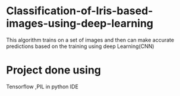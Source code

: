 # Classification-of-Iris-based-images-using-deep-learning
This algorithm trains on a set of images and then can make accurate predictions based on the training using deep Learning(CNN)
# Project done using
Tensorflow ,PIL in python IDE
